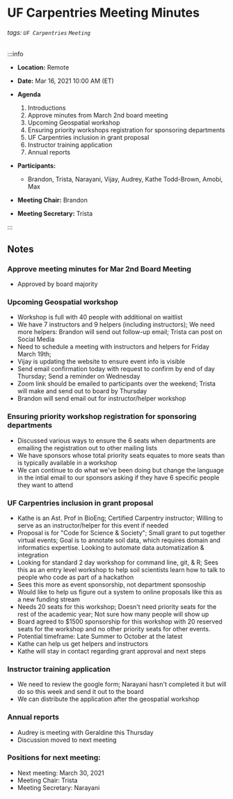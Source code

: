 UF Carpentries Meeting Minutes
===

###### tags: `UF Carpentries` `Meeting`

:::info
- **Location:** Remote
- **Date:** Mar 16, 2021 10:00 AM (ET)
- **Agenda**
    
    1. Introductions
    2. Approve minutes from March 2nd board meeting
    3. Upcoming Geospatial workshop
    4. Ensuring priority workshops registration for  sponsoring departments
    5. UF Carpentries inclusion in grant proposal
    6. Instructor training application
    7. Annual reports

- **Participants:**
    - Brandon, Trista, Narayani, Vijay, Audrey, Kathe Todd-Brown, Amobi, Max
- **Meeting Chair:** Brandon
- **Meeting Secretary:** Trista


:::
## Notes 
<!-- Other important details discussed during the meeting can be entered here. -->
### Approve meeting minutes for Mar 2nd Board Meeting
- Approved by board majority

### Upcoming Geospatial workshop
- Workshop is full with 40 people with additional on waitlist
- We have 7 instructors and 9 helpers (including instructors); We need more helpers: Brandon will send out follow-up email; Trista can post on Social Media
- Need to schedule a meeting with instructors and helpers for Friday March 19th; 
- Vijay is updating the website to ensure event info is visible
- Send email confirmation today with request to confirm by end of day Thursday; Send a reminder on Wednesday
- Zoom link should be emailed to participants over the weekend; Trista will make and send out to board by Thursday
- Brandon will send email out for instructor/helper workshop

### Ensuring priority workshop registration for sponsoring departments
- Discussed various ways to ensure the 6 seats when departments are emailing the registration out to other mailing lists
- We have sponsors whose total priority seats equates to more seats than is typically available in a workshop
- We can continue to do what we've been doing but change the language in the intial email to our sponsors asking if they have 6 specific people they want to attend

### UF Carpentries inclusion in grant proposal
- Kathe is an Ast. Prof in BioEng; Certified Carpentry instructor; Willing to serve as an instructor/helper for this event if needed
- Proposal is for "Code for Science & Society"; Small grant to put together virtual events; Goal is to annotate soil data, which requires domain and informatics expertise. Looking to automate data automatization & integration
- Looking for standard 2 day workshop for command line, git, & R; Sees this as an entry level workshop to help soil scientists learn how to talk to people who code as part of a hackathon
- Sees this more as event sponsorship, not department sponsoship
- Would like to help us figure out a system to online proposals like this as a new funding stream
- Needs 20 seats for this workshop; Doesn't need priority seats for the rest of the academic year; Not sure how many people will show up
- Board agreed to $1500 sponsorship for this workshop with 20 reserved seats for the workshop and no other priority seats for other events.
- Potential timeframe: Late Summer to October at the latest
- Kathe can help us get helpers and instructors
- Kathe will stay in contact regarding grant approval and next steps

### Instructor training application
- We need to review the google form; Narayani hasn't completed it but will do so this week and send it out to the board
- We can distribute the application after the geospatial workshop

### Annual reports
- Audrey is meeting with Geraldine this Thursday
- Discussion moved to next meeting

### Positions for next meeting:
- Next meeting: March 30, 2021
- Meeting Chair: Trista
- Meeting Secretary: Narayani 
